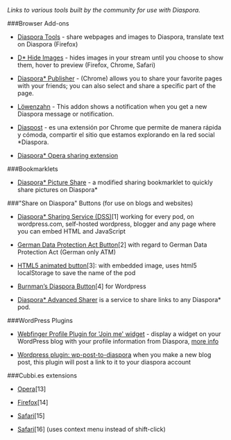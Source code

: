 _Links to various tools built by the community for use with Diaspora._

###Browser Add-ons

* [Diaspora Tools](http://geniusmusings.wordpress.com/diaspora-tools/) - share webpages and images to Diaspora, translate text on Diaspora (Firefox)

*  [D* Hide Images](https://dl.dropbox.com/u/22821615/hideimg.html) - hides images in your stream until you choose to show them, hover to preview (Firefox, Chrome, Safari)

*   [Diaspora* Publisher](https://chrome.google.com/webstore/detail/pgblolfhnddeobmfgjhckddncbbfnlim?hl=fr) - (Chrome) allows you to share your favorite pages with your friends; you can also select and share a specific part of the page.
    
*   [Löwenzahn](https://addons.mozilla.org/en-US/firefox/addon/lowenzahn/?src=api) - This addon shows a notification when you get a new Diaspora message or notification.

*   [Diaspost](http://soycodigo.wordpress.com/diaspost/) - es una extensión por Chrome que permite de manera rápida y cómoda, compartir el sitio que estamos explorando en la red social *Diaspora.

*   [Diaspora* Opera sharing extension](http://my.opera.com/coreymwamba/blog/2011/09/07/diaspora-opera-sharing-extension)

###Bookmarklets

*  [Diaspora* Picture Share](http://diasporapictureshare.blogspot.com/) - a modified sharing bookmarklet to quickly share pictures on Diaspora*

###"Share on Diaspora" Buttons (for use on blogs and websites)

*   [Diaspora* Sharing Service (DSS)](http://www.basshero.org/page/show/dss)[1] working for every pod, on wordpress.com, self-hosted wordpress, blogger and any page where you can embed HTML and JavaScript 

*   [German Data Protection Act Button](http://blog.pgs-info.de/index.php/2011/08/24/social-media-buttons-datenschutzkonform)[2] with regard to German Data Protection Act (German only ATM)

*   [HTML5 animated button](http://bit.ly/oKRKrS)[3]: with embedded image, uses html5 localStorage to save the name of the pod

*   [Burnman’s Diaspora Button](http://theburnman.com/wordpress-plugins/burnmans-diaspora-button/)[4] for Wordpress

*   [Diaspora* Advanced Sharer](http://sharetodiaspora.github.com/about/) is a service to share links to any Diaspora* pod.


###WordPress Plugins

*  [Webfinger Profile Plugin for 'Join me' widget](http://wordpress.org/extend/plugins/webfinger-profile/) - display a widget on your WordPress blog with your profile information from Diaspora, [more info](http://blog.duthied.com/2011/08/30/webfinger-profile-plugin/)

*   [Wordpress plugin: wp-post-to-diaspora](https://github.com/diaspora/wp-post-to-diaspora) when you make a new blog post, this plugin will post a link to it to your diaspora account


###Cubbi.es extensions 
    
*   [Opera](http://dl.dropbox.com/u/22821615/cubbies_opera.zip)[13]
    
*   [Firefox](http://addons.mozilla.org/firefox/addon/cubbies/)[14]
    
*   [Safari](http://github.com/gattonero/cubbies-safari)[15]
    
*   [Safari](http://github.com/duthied/Cubbi.es-Safari-Extension)[16] (uses context menu instead of shift-click) 

